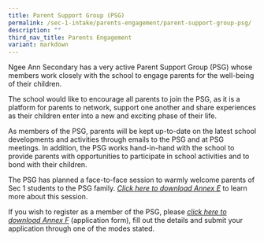 ```yaml
---
title: Parent Support Group (PSG)
permalink: /sec-1-intake/parents-engagement/parent-support-group-psg/
description: ""
third_nav_title: Parents Engagement
variant: markdown
---
```

Ngee Ann Secondary has a very active Parent Support Group (PSG) whose members work closely with the school to engage parents for the well-being of their children. 

The school would like to encourage all parents to join the PSG, as it is a platform for parents to network, support one another and share experiences as their children enter into a new and exciting phase of their life. 

As members of the PSG, parents will be kept up-to-date on the latest school developments and activities through emails to the PSG and at PSG meetings. In addition, the PSG works hand-in-hand with the school to provide parents with opportunities to participate in school activities and to bond with their children. 

The PSG has planned a face-to-face session to warmly welcome parents of Sec 1 students to the PSG family. *[Click here to download Annex E](/files/Sec%201%20Intake%202025/Annex_E_Invitation_Letter_NAS_PSG_2025.pdf)* to learn more about this session.

If you wish to register as a member of the PSG, please *[click here to download Annex F](/files/Sec%201%20Intake%202025/Annex_F_Application_Form_NAS_PSG_2025.pdf)* (application form), fill out the details and submit your application through one of the modes stated.